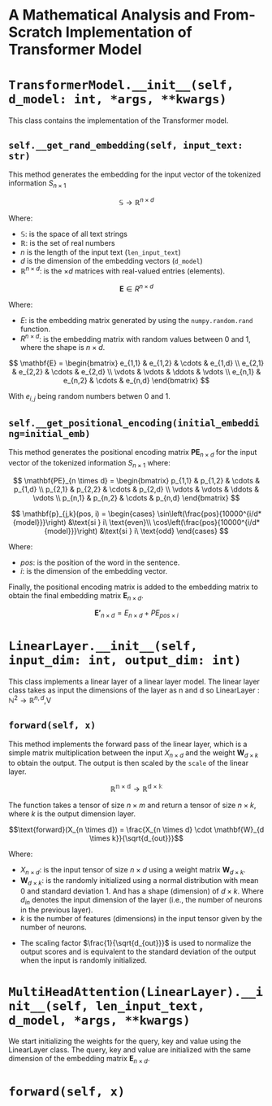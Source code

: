# A Mathematical Analysis and From-Scratch Implementation of Transformer Model

# `TransformerModel.__init__(self, d_model: int, *args, **kwargs)`

This class contains the implementation of the Transformer model.

## `self.__get_rand_embedding(self, input_text: str)`

This method generates the embedding for the input vector of the tokenized information $S_{n \times 1}$

$$\mathbb{S}\rightarrow\mathbb{R}^{n \times d}$$

Where:

- $\mathbb{S}$: is the space of all text strings
- $\mathbb{R}$: is the set of real numbers
- $n$ is the length of the input text (`len_input_text`)
- $d$ is the dimension of the embedding vectors (`d_model`)
- $\mathbb{R}^{n \times d}$: is the ${\times d}$ matrices with real-valued entries (elements).

$${\mathbf{E}\in{R^{n \times d}}}$$

Where:

- $E$: is the embedding matrix generated by using the `numpy.random.rand` function.
- ${R^{n \times d}}$: is the embedding matrix with random values between 0 and 1, where the shape is $n \times d$.

$$
\mathbf{E} =
\begin{bmatrix}
    e_{1,1} & e_{1,2} & \cdots & e_{1,d} \\
    e_{2,1} & e_{2,2} & \cdots & e_{2,d} \\
    \vdots  & \vdots  & \ddots & \vdots  \\
    e_{n,1} & e_{n,2} & \cdots & e_{n,d}
\end{bmatrix}
$$

With $e_{i,j}$ being random numbers betwen 0 and 1.

## `self.__get_positional_encoding(initial_embedding=initial_emb)`

This method generates the positional encoding matrix $\mathbf{PE}_{n \times d}$ for the input vector of the tokenized information $S_{n \times 1}$ where:

$$
\mathbf{PE}_{n \times d} =
\begin{bmatrix}
    p_{1,1} & p_{1,2} & \cdots & p_{1,d} \\
    p_{2,1} & p_{2,2} & \cdots & p_{2,d} \\
    \vdots  & \vdots  & \ddots & \vdots  \\
    p_{n,1} & p_{n,2} & \cdots & p_{n,d}
\end{bmatrix}
$$

$$
\mathbf{p}_{j,k}(pos, i) =
\begin{cases}
\sin\left(\frac{pos}{10000^{i/d*{model}}}\right) &\text{si } i\ \text{even}\\
\cos\left(\frac{pos}{10000^{i/d*{model}}}\right) &\text{si } i\ \text{odd}
\end{cases}
$$

Where:

- $pos$: is the position of the word in the sentence.
- $i$: is the dimension of the embedding vector.

Finally, the positional encoding matrix is added to the embedding matrix to obtain the final embedding matrix $\mathbf{E}_{n \times d}$.

$$\mathbf{E'}_{n \times d}=E_{n \times d} + PE_{pos \times i}$$

# `LinearLayer.__init__(self, input_dim: int, output_dim: int)`

This class implements a linear layer of a linear layer model. The linear layer class takes as input the dimensions of the layer as n and d so LinearLayer : $\mathbb{N}^2 \rightarrow \mathbb{R}^{n,d}$,V

<!-- ## `__init__(self, input_dim: int, output_dim: int)` First we initialize the `weight` and the scale of the linear layer.
The `weight` $\mathbf{W}_{m \times k}$ is initialized randomly using a normal distribution and the `scale` is initialized using the square root of the output dimension. The `scale` is used to normalize the output scores scaling factor $\sqrt{k}$ as follows:

$\mathbf{W}_{m \times k} \rightarrow \mathbf{W}_{m \times k} / \sqrt{k}$ -->

## `forward(self, x)`

This method implements the forward pass of the linear layer, which is a simple matrix multiplication between the input $X_{n \times d}$ and the weight $\mathbf{W}_{d \times k}$ to obtain the output. The output is then scaled by the `scale` of the linear layer.

$$\mathbb{R^{n \times d}} \rightarrow\mathbb{R^{d \times k}}$$

The function takes a tensor of size $n \times m$ and return a tensor of size $n \times k$, where $k$ is the output dimension layer.

<!-- $$\text{forward}(x) = \frac{1}{\sqrt{d_{out}}}xW$$ -->

$$\text{forward}(X_{n \times d}) = \frac{X_{n \times d} \cdot \mathbf{W}_{d \times k}}{\sqrt{d_{out}}}$$

Where:

- $X_{n \times d}$: is the input tensor of size $n \times d$ using a weight matrix $\mathbf{W}_{d \times k}$.
- $\mathbf{W}_{d \times k}$: is the randomly initialized using a normal distribution with mean 0 and standard deviation 1. And has a shape (dimension) of $d \times k$. Where $d_{in}$ denotes the input dimension of the layer (i.e., the number of neurons in the previous layer).
- $k$ is the number of features (dimensions) in the input tensor given by the number of neurons.
<!-- Verificar si es correcto que hable de la desviacion standard -->
- The scaling factor $\frac{1}{\sqrt{d_{out}}}$ is used to normalize the output scores and is equivalent to the standard deviation of the output when the input is randomly initialized.

<!-- $\frac{$X*{n \times d} \cdot $\mathbf{W}_{m \times k}}{X}$ -->

# `MultiHeadAttention(LinearLayer).__init__(self, len_input_text, d_model, *args, **kwargs)`

We start initializing the weights for the query, key and value using the LinearLayer class. The query, key and value are initialized with the same dimension of the embedding matrix $\mathbf{E}_{n \times d}$.

# `forward(self, x)`

